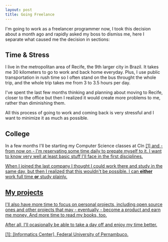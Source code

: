 ```yaml
---
layout: post
title: Going Freelance
---
```


<span class="drops">I</span>'m going to work as a freelancer programmer now, I took this decision about a month ago and rapidly asked my boss to dismiss me, here I separate what caused me the decision in sections:

## Time & Stress

I live in the metropolitan area of Recife, the 9th larger city in Brazil. It takes me 30 kilometers to go to work and back home everyday. Plus, I use public transportation in rush time so I often stand on the bus throught the whole trip, and the whole trip takes me from 3 to 3.5 hours per day.

I've spent the last few months thinking and planning about moving to Recife, closer to the office but then I realized it would create more problems to me, rather than diminishing them.

All this process of going to work and coming back is very stressful and I want to minimize it as much as possible.

## College

In a few months I'll be starting my Computer Science classes at CIn <a href="#foot-link-1">[1] and - from now on - I'm reservating some time daily to prepate myself to it. I want to know very well at least basic stuff I'll face in the first disciplines.

When I joined the last company I thought I could work there and study in the same day, but then I realized that this wouldn't be possible. I can **either** work full time **or** study plainly.

## My projects

I'll also have more time to focus on personal projects, including open source ones and other projects that may - eventually - become a product and earn me money. And more time to read my books, too.

After all, I'll ocasionally be able to take a day off and enjoy my time better.

<p class="foot-link" id="foot-link-1">[1]: [Informatics Center], Federal University of Pernambuco.</p>

[Informatics Center]: http://www2.cin.ufpe.br/site/index.php
